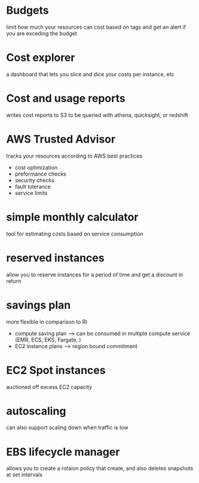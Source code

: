 # Budgets
limit how much your resources can cost based on tags and get an alert if you are exceding the budget
# Cost explorer
a dashboard that lets you slice and dice your costs per instance, etc
# Cost and usage reports
writes cost reports to S3 to be queried with athena, quicksight, or redshift
# AWS Trusted Advisor
tracks your resources according to AWS best practices
- cost optimization
- preformance checks
- security checks
- fault tolerance
- service limits
# simple monthly calculator
tool for estimating costs based on service consumption

# reserved instances
allow you to reserve instances for a period of time and get a discount in return
# savings plan
more flexible in comparison to RI
- compute saving plan --> can be consumed in multiple compute service (EMR, ECS, EKS, Fargate, )
- EC2 instance plans --> region bound commitment
# EC2 Spot instances
auctioned off excess EC2 capacity
# autoscaling
can also support scaling down when traffic is low
# EBS lifecycle manager
allows you to create a rotaion policy that create, and also deletes snapshots at set intervals
